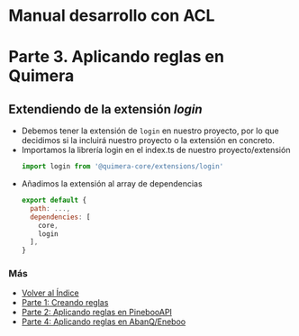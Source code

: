 # Manual desarrollo con ACL
# Parte 3. Aplicando reglas en Quimera

## Extendiendo de la extensión *login*

  * Debemos tener la extensión de `login` en nuestro proyecto, por lo que decidimos si la incluirá nuestro proyecto o la extensión en concreto.
  * Importamos la librería login en el index.ts de nuestro proyecto/extensión
    ```js
    import login from '@quimera-core/extensions/login'
    ```
  * Añadimos la extensión al array de dependencias
    ```js
    export default {
      path: ...,
      dependencies: [
        core,
        login
      ],
    }
    ```

### Más

  * [Volver al Índice](./index.md)
  * [Parte 1: Creando reglas](./createRules.md)
  * [Parte 2: Aplicando reglas en PinebooAPI](./pinebooApi.md)
  * [Parte 4: Aplicando reglas en AbanQ/Eneboo](./abanq.md)
